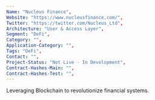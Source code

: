 ```yaml
--- 
Name: "Nucleus Finance", 
Website: "https://www.nucleusfinance.com/", 
Twitter: "https://twitter.com/Nucleus_Ltd", 
Architecture: "User & Access Layer",
Segment: "DeFi",
Category: "",
Application-Category: "",
Tags: "DeFi",
Contact: "",
Project-Status: "Not Live - In Development",
Contract-Hashes-Main: "",
Contract-Hashes-Test: "",
--- 
```

<!--lang:en--> 
Leveraging Blockchain to revolutionize financial systems.
<!--lang:es--] 
Aprovechando Blockchain para revolucionar los sistemas financieros.
<!--lang:de--] 
Blockchain nutzen, um Finanzsysteme zu revolutionieren.
<!--lang:fr--] 
Tirer parti de Blockchain pour révolutionner les systèmes financiers.
<!--lang:pl--] 
Wykorzystanie Blockchain do zrewolucjonizowania systemów finansowych.
<!--lang:uk--] 
Використання Blockchain для революції у фінансових системах.
[!--lang:*--> 

